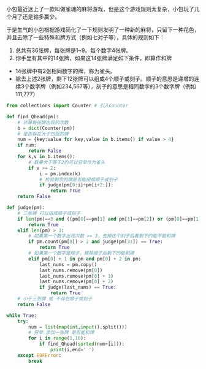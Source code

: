 小包最近迷上了一款叫做雀魂的麻将游戏，但是这个游戏规则太复杂，小包玩了几个月了还是输多赢少。

于是生气的小包根据游戏简化了一下规则发明了一种新的麻将，只留下一种花色，并且去除了一些特殊和牌方式（例如七对子等），具体的规则如下：

1. 总共有36张牌，每张牌是1~9。每个数字4张牌。
2. 你手里有其中的14张牌，如果这14张牌满足如下条件，即算作和牌

- 14张牌中有2张相同数字的牌，称为雀头。
- 除去上述2张牌，剩下12张牌可以组成4个顺子或刻子。顺子的意思是递增的连续3个数字牌（例如234,567等），刻子的意思是相同数字的3个数字牌（例如111,777）

```python
from collections import Counter # 引入Counter

def find_Qhead(pm):
    # 计算每张牌出现的次数
    b = dict(Counter(pm))
    # 是否存在大于四张的牌
    num = {key:value for key,value in b.items() if value > 4}
    if num:
        return False
    for k,v in b.items():
        # 数量大于等于2的可以穷举作为雀头
        if v >= 2:
            i = pm.index(k)
            # 检验剩余的牌是否能组成顺子或刻子
            if judge(pm[0:i]+pm[i+2:]):
                return True
    return False

def judge(pm):
    # 三张牌 可以组成顺子或刻子
    if len(pm)==3 and ((pm[0]==pm[1] and pm[1]==pm[2]) or (pm[0]==pm[1]-1 and pm[1]==pm[2]-1)):
        return True
    elif len(pm) > 3:
        # 如果第一个数字出现次数 >= 3，去掉这个刻子后看剩下的能不能和牌
        if pm.count(pm[0]) > 2 and judge(pm[3:]) == True:
            return True
        # 如果第一个数字是顺子，移除顺子后剩下的能和牌
        elif pm[0] + 1 in pm and pm[0] + 2 in pm:
            last_nums = pm.copy()
            last_nums.remove(pm[0])
            last_nums.remove(pm[0] + 1)
            last_nums.remove(pm[0] + 2)
            if judge(last_nums) == True:
                return True
    # 小于三张牌 或 不存在顺子或刻子
    return False

while True:
    try:
        num = list(map(int,input().split()))
        # 穷举 添加一张牌 是否能和牌
        for i in range(1,10):
            if find_Qhead(sorted(num+[i])):
                print(i,end=' ')
    except EOFError:
        break
```

